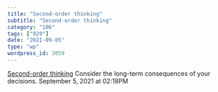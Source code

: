 ```yaml
---
title: "Second-order thinking"
subtitle: "Second-order thinking"
category: "106"
tags: ["929"]
date: "2021-09-05"
type: "wp"
wordpress_id: 3059
---
```

[ Second-order thinking](https://untools.co/second-order-thinking)
 Consider the long-term consequences of your decisions.
September 5, 2021 at 02:18PM